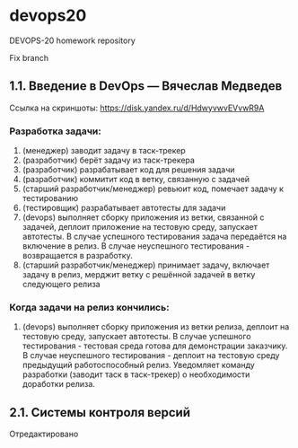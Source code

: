 # devops20
DEVOPS-20 homework repository

Fix branch

## 1.1. Введение в DevOps — Вячеслав Медведев

Ссылка на скриншоты: https://disk.yandex.ru/d/HdwyvwvEVvwR9A

### Разработка задачи:
1. (менеджер) заводит задачу в таск-трекер
1. (разработчик) берёт задачу из таск-трекера
1. (разработчик) разрабатывает код для решения задачи
1. (разработчик) коммитит код в ветку, связанную с задачей
1. (старший разработчик/менеджер) ревьюит код, помечает задачу к тестированию
1. (тестировщик) разрабатывает автотесты для задачи
1. (devops) выполняет сборку приложения из ветки, связанной с задачей, деплоит приложение на тестовую среду, запускает автотесты. В случае успешного тестирования задача передаётся на включение в релиз. В случае неуспешного тестирования - возвращается в разработку.
1. (старший разработчик/менеджер) принимает задачу, включает задачу в релиз, мерджит ветку с решённой задачей в ветку следующего релиза

### Когда задачи на релиз кончились:
1. (devops) выполняет сборку приложения из ветки релиза, деплоит на тестовую среду, запускает автотесты. В случае успешного тестирования - тестовая среда готова для демонстрации заказчику. В случае неуспешного тестирования - деплоит на тестовую среду предыдущий работоспособный релиз. Уведомляет команду разработки (заводит таск в таск-трекер) о необходимости доработки релиза. 

## 2.1. Системы контроля версий
Отредактировано
